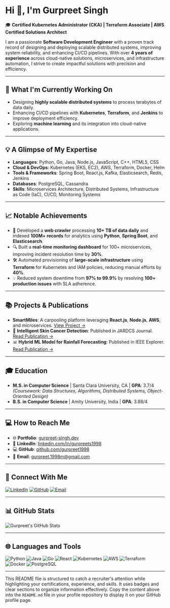 # Hi 👋, I'm Gurpreet Singh

🎓 **Certified Kubernetes Administrator (CKA) | Terraform Associate | AWS Certified Solutions Architect**

I am a passionate **Software Development Engineer** with a proven track record of designing and deploying scalable distributed systems, improving system reliability, and enhancing CI/CD pipelines. With over **4 years of experience** across cloud-native solutions, microservices, and infrastructure automation, I strive to create impactful solutions with precision and efficiency.

---

## 🚀 What I'm Currently Working On
- Designing **highly scalable distributed systems** to process terabytes of data daily.
- Enhancing CI/CD pipelines with **Kubernetes**, **Terraform**, and **Jenkins** to improve deployment efficiency.
- Exploring **machine learning** and its integration into cloud-native applications.

---

## 💡 A Glimpse of My Expertise
- **Languages**: Python, Go, Java, Node.js, JavaScript, C++, HTML5, CSS
- **Cloud & DevOps**: Kubernetes (EKS, EC2), AWS, Terraform, Docker, Helm
- **Tools & Frameworks**: Spring Boot, React.js, Kafka, Elasticsearch, Redis, Jenkins
- **Databases**: PostgreSQL, Cassandra
- **Skills**: Microservices Architecture, Distributed Systems, Infrastructure as Code (IaC), CI/CD, Monitoring Systems

---

## 📈 Notable Achievements
- 🚀 Developed a **web crawler** processing **10+ TB of data daily** and indexed **100M+ records** for analytics using **Python**, **Spring Boot**, and **Elasticsearch**.
- 🔍 Built a **real-time monitoring dashboard** for 100+ microservices, improving incident resolution time by **30%**.
- 🛠 Automated provisioning of **large-scale infrastructure** using **Terraform** for Kubernetes and IAM policies, reducing manual efforts by **40%**.
- 💡 Reduced system downtime from **97% to 99.9%** by resolving **100+ production issues** with SLA adherence.

---

## 📚 Projects & Publications
- **SmartMiles**: A carpooling platform leveraging **React.js**, **Node.js**, **AWS**, and microservices. [View Project →](#)
- 📰 **Intelligent Skin Cancer Detection**: Published in JARDCS Journal. [Read Publication →](#)
- 📊 **Hybrid ML Model for Rainfall Forecasting**: Published in IEEE Explorer. [Read Publication →](#)

---

## 🎓 Education
- **M.S. in Computer Science** | Santa Clara University, CA | **GPA**: 3.7/4  
  *(Coursework: Data Structures, Algorithms, Distributed Systems, Object-Oriented Design)*  
- **B.S. in Computer Science** | Amity University, India | **GPA**: 3.88/4  

---

## 💻 How to Reach Me
- 🌐 **Portfolio**: [gurpreet-singh.dev](#)  
- 💼 **LinkedIn**: [linkedin.com/in/gurpreets1998](https://linkedin.com/in/gurpreets1998)  
- 💻 **GitHub**: [github.com/gurpreet1998](https://github.com/gurpreet1998)  
- 📧 **Email**: [gurpreet.1998m@gmail.com](mailto:gurpreet.1998m@gmail.com)  

---

## 🌟 Connect With Me
[![LinkedIn](https://img.shields.io/badge/-LinkedIn-blue?logo=linkedin)](https://linkedin.com/in/gurpreets1998)
[![GitHub](https://img.shields.io/badge/-GitHub-black?logo=github)](https://github.com/gurpreet1998)
[![Email](https://img.shields.io/badge/-Email-red?logo=gmail)](mailto:gurpreet.1998m@gmail.com)

---

## 📊 GitHub Stats
![Gurpreet's GitHub Stats](https://github-readme-stats.vercel.app/api?username=gurpreet1998&show_icons=true&theme=radical)

---

## 🌐 Languages and Tools
![Python](https://img.shields.io/badge/-Python-blue?logo=python)
![Java](https://img.shields.io/badge/-Java-orange?logo=java)
![Go](https://img.shields.io/badge/-Go-blue?logo=go)
![React](https://img.shields.io/badge/-React-blue?logo=react)
![Kubernetes](https://img.shields.io/badge/-Kubernetes-blue?logo=kubernetes)
![AWS](https://img.shields.io/badge/-AWS-orange?logo=amazon-aws)
![Terraform](https://img.shields.io/badge/-Terraform-purple?logo=terraform)
![Docker](https://img.shields.io/badge/-Docker-blue?logo=docker)
![PostgreSQL](https://img.shields.io/badge/-PostgreSQL-blue?logo=postgresql)

---

This README file is structured to catch a recruiter's attention while highlighting your certifications, experience, and skills. It uses badges and clear sections to organize information effectively. Copy the content above into the `README.md` file in your profile repository to display it on your GitHub profile page.
